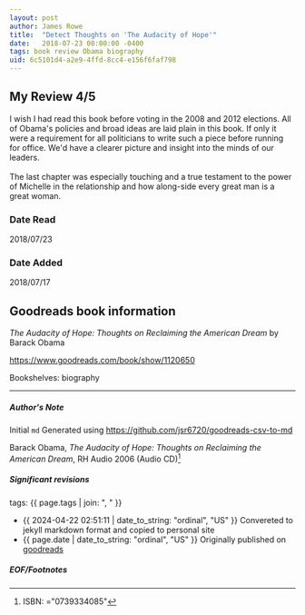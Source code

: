 ```yaml
---
layout: post
author: James Rowe
title:  "Detect Thoughts on 'The Audacity of Hope'"
date:   2018-07-23 00:00:00 -0400
tags: book review Obama biography
uid: 6c5101d4-a2e9-4ffd-8cc4-e156f6faf798
---
```


<!-- highly dependent on how you personally use jekyll templates, and how you want this to show up -->
<!-- escape any jekyll keys with double brackets -->

## My Review 4/5

I wish I had read this book before voting in the 2008 and 2012 elections. All of Obama's policies and broad ideas are laid plain in this book. If only it were a requirement for all politicians to write such a piece before running for office. We'd have a clearer picture and insight into the minds of our leaders.<br/><br/>The last chapter was especially touching and a true testament to the power of Michelle in the relationship and how along-side every great man is a great woman.

### Date Read
2018/07/23

### Date Added
2018/07/17

## Goodreads book information

*The Audacity of Hope: Thoughts on Reclaiming the American Dream* by Barack Obama

https://www.goodreads.com/book/show/1120650

Bookshelves: biography

---

##### Author's Note

Initial `md` Generated using https://github.com/jsr6720/goodreads-csv-to-md

Barack Obama, *The Audacity of Hope: Thoughts on Reclaiming the American Dream*,  RH Audio 2006 (Audio CD)[^1]

##### Significant revisions

tags: {{ page.tags | join: ", " }} <!-- todo move this somewhere -->

- {{ 2024-04-22 02:51:11 | date_to_string: "ordinal", "US" }} Convereted to jekyll markdown format and copied to personal site
- {{ page.date | date_to_string: "ordinal", "US" }} Originally published on [goodreads](https://www.goodreads.com)

##### EOF/Footnotes

[^1]: ISBN: ="0739334085"